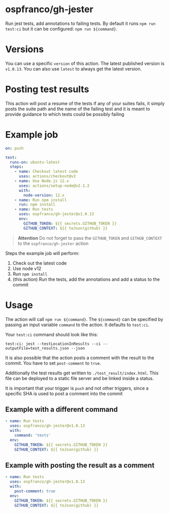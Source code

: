 # ospfranco/gh-jester

Run jest tests, add annotations to failing tests. By default it runs `npm run test:ci` but it can be configured: `npm run ${command}`.

# Versions

You can use a specific `version` of this action. The latest published version is `v1.0.13`. You can also use `latest` to always get the latest version.

# Posting test results

This action will post a resume of the tests if any of your suites fails, it simply posts the suite path and the name of the failing test and it is meant to provide guidance to which tests could be possibly failing

# Example job

```yml
on: push

test:
  runs-on: ubuntu-latest
  steps:
    - name: Checkout latest code
      uses: actions/checkout@v2
    - name: Use Node.js 12.x
      uses: actions/setup-node@v2.1.2
      with:
        node-version: 12.x
    - name: Run npm install
      run: npm install
    - name: Run tests
      uses: ospfranco/gh-jester@v1.0.13
      env:
        GITHUB_TOKEN: ${{ secrets.GITHUB_TOKEN }}
        GITHUB_CONTEXT: ${{ toJson(github) }}
```

> **Attention** Do not forget to pass the `GITHUB_TOKEN` and `GITHUB_CONTEXT` to the `ospfranco/gh-jester` action

Steps the example job will perform:

1. Check out the latest code
2. Use node v12
3. Run `npm install`
4. (this action) Run the tests, add the annotations and add a status to the commit

# Usage

The action will call `npm run ${command}`. The `${command}` can be specified by passing an input variable `command` to the action. It defaults to `test:ci`. 

Your `test:ci` command should look like this:

```
test:ci: jest --testLocationInResults --ci --outputFile=test_results.json --json
```

<!-- The action will set a status to the commit to `pending` under the context `Tangro CI/coverage`. When it finishes it will set the test result as the description of the status. -->

It is also possible that the action posts a comment with the result to the commit. You have to set `post-comment` to `true`.

Additionally the test results get written to `./test_result/index.html`. This file can be deployed to a static file server and be linked inside a status.

It is important that your trigger is `push` and not other triggers, since a specific SHA is used to post a comment into the commit

## Example with a different command

```yml
- name: Run tests
  uses: ospfranco/gh-jester@v1.0.13
  with:
    command: 'tests'
  env:
    GITHUB_TOKEN: ${{ secrets.GITHUB_TOKEN }}
    GITHUB_CONTEXT: ${{ toJson(github) }}
```

## Example with posting the result as a comment

```yml
- name: Run tests
  uses: ospfranco/gh-jester@v1.0.13
  with:
    post-comment: true
  env:
    GITHUB_TOKEN: ${{ secrets.GITHUB_TOKEN }}
    GITHUB_CONTEXT: ${{ toJson(github) }}
```
